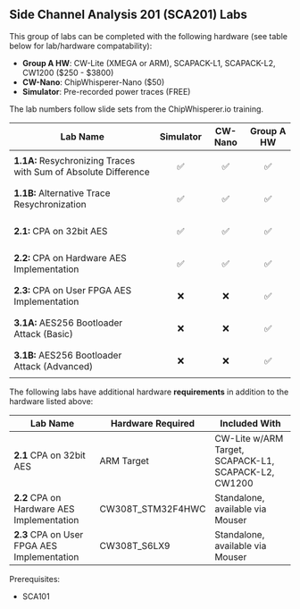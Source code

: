## Side Channel Analysis 201 (SCA201) Labs

This group of labs can be completed with the following hardware (see table below for lab/hardware compatability): 

* **Group A HW**: CW-Lite (XMEGA or ARM), SCAPACK-L1, SCAPACK-L2, CW1200 ($250 - $3800)
* **CW-Nano**: ChipWhisperer-Nano ($50)
* **Simulator**: Pre-recorded power traces (FREE)

The lab numbers follow slide sets from the ChipWhisperer.io training.

|            Lab Name                                             |       Simulator        |    CW-Nano           |             Group A HW    |
|-----------------------------------------------------------------|------------------------|------------------------|-------------------------|
| **1.1A:** Resychronizing Traces with Sum of Absolute Difference | <p align="center"> ✅  | <p align="center"> ✅  | <p align="center"> ✅  |
| **1.1B:** Alternative Trace Resychronization                    | <p align="center"> ✅  | <p align="center"> ✅  | <p align="center"> ✅  |
| **2.1:**  CPA on 32bit AES                                      | <p align="center"> ✅  | <p align="center"> ✅  | <p align="center"> ✅  |
| **2.2:**  CPA on Hardware AES Implementation                    | <p align="center"> ✅  | <p align="center"> ✅  | <p align="center"> ✅  |
| **2.3:**  CPA on User FPGA AES Implementation                   | <p align="center"> ❌  | <p align="center"> ❌  | <p align="center"> ✅  |
| **3.1A:** AES256 Bootloader Attack (Basic)                      | <p align="center"> ❌  | <p align="center"> ❌  | <p align="center"> ✅  |
| **3.1B:** AES256 Bootloader Attack (Advanced)                   | <p align="center"> ❌  | <p align="center"> ❌  | <p align="center"> ✅  |


The following labs have additional hardware **requirements** in addition to the hardware listed above:

|            Lab Name                                |   Hardware Required    |  Included With                                       |
|----------------------------------------------------|------------------------|------------------------------------------------------|
| **2.1**   CPA on 32bit AES                         |      ARM Target        | CW-Lite w/ARM Target, SCAPACK-L1, SCAPACK-L2, CW1200 |
| **2.2**   CPA on Hardware AES Implementation       |   CW308T_STM32F4HWC    | Standalone, available via Mouser                     |
| **2.3**   CPA on User FPGA AES Implementation      |      CW308T_S6LX9      | Standalone, available via Mouser                     |

Prerequisites:
* SCA101